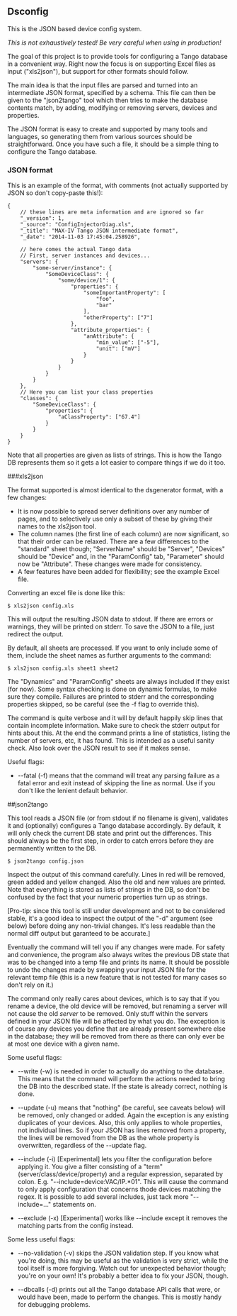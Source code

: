 ## Dsconfig

This is the JSON based device config system.

*This is not exhaustively tested! Be very careful when using in production!*

The goal of this project is to provide tools for configuring a Tango database in a convenient way. Right now the focus is on supporting Excel files as input ("xls2json"), but support for other formats should follow.

The main idea is that the input files are parsed and turned into an intermediate JSON format, specified by a schema. This file can then be given to the "json2tango" tool which then tries to make the database contents match, by adding, modifying or removing servers, devices and properties.

The JSON format is easy to create and supported by many tools and languages, so generating them from various sources should be straightforward. Once you have such a file, it should be a simple thing to configure the Tango database.


### JSON format

This is an example of the format, with comments (not actually supported by JSON so don't copy-paste this!):

    {
        // these lines are meta information and are ignored so far
        "_version": 1,
        "_source": "ConfigInjectorDiag.xls",
        "_title": "MAX-IV Tango JSON intermediate format",
        "_date": "2014-11-03 17:45:04.258926",

        // here comes the actual Tango data
        // First, server instances and devices...
        "servers": {
            "some-server/instance": {
                "SomeDeviceClass": {
                    "some/device/1": {
                        "properties": {
                            "someImportantProperty": [
                                "foo",
                                "bar"
                            ],
                            "otherProperty": ["7"]
                        },
                        "attribute_properties": {
                            "anAttribute": {
                                "min_value": ["-5"],
                                "unit": ["mV"]
                            }
                        }
                    }
                }
            }
        },
        // Here you can list your class properties
        "classes": {
            "SomeDeviceClass": {
                "properties": {
                    "aClassProperty": ["67.4"]
                }
            }
        }
    }

Note that all properties are given as lists of strings. This is how the Tango DB represents them so it gets a lot easier to compare things if we do it too.


###xls2json

The format supported is almost identical to the dsgenerator format, with a few changes:
 - It is now possible to spread server definitions over any number of pages, and to selectively use only a subset of these by giving their names to the xls2json tool.
 - The column names (the first line of each column) are now significant, so that their order can be relaxed. There are a few differences to the "standard" sheet though; "ServerName" should be "Server", "Devices" should be "Device" and, in the "ParamConfig" tab, "Parameter" should now be "Attribute". These changes were made for consistency.
 - A few features have been added for flexibility; see the example Excel file.

Converting an excel file is done like this:

    $ xls2json config.xls

This will output the resulting JSON data to stdout. If there are errors or warnings, they will be printed on stderr. To save the JSON to a file, just redirect the output.

By default, all sheets are processed. If you want to only include some of them, include the sheet names as further arguments to the command:

    $ xls2json config.xls sheet1 sheet2

The "Dynamics" and "ParamConfig" sheets are always included if they exist (for now). Some syntax checking is done on dynamic formulas, to make sure they compile. Failures are printed to stderr and the corresponding properties skipped, so be careful (see the -f flag to override this).

The command is quite verbose and it will by default happily skip lines that contain incomplete information. Make sure to check the stderr output for hints about this. At the end the command prints a line of statistics, listing the number of servers, etc, it has found. This is intended as a useful sanity check. Also look over the JSON result to see if it makes sense.

Useful flags:

 * --fatal (-f) means that the command will treat any parsing failure as a fatal error and exit instead of skipping the line as normal. Use if you don't like the lenient default behavior.


##json2tango

This tool reads a JSON file (or from stdout if no filename is given), validates it and (optionally) configures a Tango database accordingly. By default, it will only check the current DB state and print out the differences. This should always be the first step, in order to catch errors before they are permanently written to the DB.

    $ json2tango config.json

Inspect the output of this command carefully. Lines in red will be removed, green added and yellow changed. Also the old and new values are printed. Note that everything is stored as lists of strings in the DB, so don't be confused by the fact that your numeric properties turn up as strings.

[Pro-tip: since this tool is still under development and not to be considered stable, it's a good idea to inspect the output of the "-d" argument (see below) before doing any non-trivial changes. It's less readable than the normal diff output but garanteed to be accurate.]

Eventually the command will tell you if any changes were made. For safety and convenience, the program also always writes the previous DB state that was to be changed into a temp file and prints its name. It should be possible to undo the changes made by swapping your input JSON file for the relevant temp file (this is a new feature that is not tested for many cases so don't rely on it.)

The command only really cares about devices, which is to say that if you rename a device, the old device will be removed, but renaming a server will not cause the old *server* to be removed. Only stuff within the servers defined in your JSON file will be affected by what you do. The exception is of course any devices you define that are already present somewhere else in the database; they will be removed from there as there can only ever be at most one device with a given name.

Some useful flags:

 * --write (-w) is needed in order to actually do anything to the database. This means that the command will perform the actions needed to bring the DB into the described state. If the state is already correct, nothing is done.

 * --update (-u) means that "nothing" (be careful, see caveats below) will be removed, only changed or added. Again the exception is any existing duplicates of your devices. Also, this only applies to whole properties, not individual lines. So if your JSON has lines removed from a property, the lines will be removed from the DB as the whole property is overwritten, regardless of the --update flag.

 * --include (-i) [Experimental] lets you filter the configuration before applying it. You give a filter consisting of a "term" (server/class/device/property) and a regular expression, separated by colon. E.g. "--include=device:VAC/IP.*01". This will cause the command to only apply configuration that concerns thode devices matching the regex. It is possible to add several includes, just tack more "--include=..." statements on.

 * --exclude (-x) [Experimental] works like --include except it removes the matching parts from the config instead.


Some less useful flags:

 * --no-validation (-v) skips the JSON validation step. If you know what you're doing, this may be useful as the validation is very strict, while the tool itself is more forgiving. Watch out for unexpected behavior though; you're on your own! It's probably a better idea to fix your JSON, though.

 * --dbcalls (-d) prints out all the Tango database API calls that were, or would have been, made to perform the changes. This is mostly handy for debugging problems.
